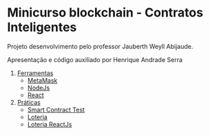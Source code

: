 # Minicurso blockchain - Contratos Inteligentes

Projeto desenvolvimento pelo professor Jauberth Weyll Abijaude.

Apresentação e código auxiliado por Henrique Andrade Serra

1. [Ferramentas](#)
   - [MetaMask](#)
   - [NodeJs](#)
   - [React](#)
2. [Práticas](#)
   - [Smart Contract Test](#)
   - [Loteria](#)
   - [Loteria ReactJs](#)
